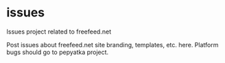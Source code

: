 # issues
Issues project related to freefeed.net

Post issues about freefeed.net site branding, templates, etc. here.
Platform bugs should go to pepyatka project.
